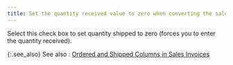 ```yaml
---
title: Set the quantity received value to zero when converting the sales order to sales receipt
---
```



Select this check box to set quantity shipped to zero (forces you to  enter the quantity received).


{:.see_also}
See also
: [Ordered  and Shipped Columns in Sales Invoices](JavaScript:RelatedTopics1.Click())
